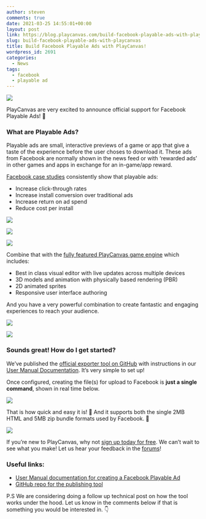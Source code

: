 ```yaml
---
author: steven
comments: true
date: 2021-03-25 14:55:01+00:00
layout: post
link: https://blog.playcanvas.com/build-facebook-playable-ads-with-playcanvas/
slug: build-facebook-playable-ads-with-playcanvas
title: Build Facebook Playable Ads with PlayCanvas!
wordpress_id: 2691
categories:
  - News
tags:
  - facebook
  - playable ad
---
```


[![](https://blog.playcanvas.com/wp-content/uploads/2021/03/FB-GIF3-10-2021_11-27-57-1.gif)](https://blog.playcanvas.com/wp-content/uploads/2021/03/FB-GIF3-10-2021_11-27-57-1.gif)

PlayCanvas are very excited to announce official support for Facebook Playable Ads! 🚀

### What are Playable Ads?

Playable ads are small, interactive previews of a game or app that give a taste of the experience before the user choses to download it. These ads from Facebook are normally shown in the news feed or with ‘rewarded ads’ in other games and apps in exchange for an in-game/app reward.

[Facebook case studies](https://www.facebook.com/business/success/categories/playable-ads) consistently show that playable ads:

- Increase click-through rates
- Increase install conversion over traditional ads
- Increase return on ad spend
- Reduce cost per install

[![](https://blog.playcanvas.com/wp-content/uploads/2021/03/image.gif)](https://blog.playcanvas.com/wp-content/uploads/2021/03/image.gif)

[![](https://blog.playcanvas.com/wp-content/uploads/2021/03/image-1.gif)](https://blog.playcanvas.com/wp-content/uploads/2021/03/image-1.gif)

[![](https://blog.playcanvas.com/wp-content/uploads/2021/03/image-2.gif)](https://blog.playcanvas.com/wp-content/uploads/2021/03/image-2.gif)

Combine that with the [fully featured PlayCanvas game engine](https://playcanvas.com/features) which includes:

- Best in class visual editor with live updates across multiple devices
- 3D models and animation with physically based rendering (PBR)
- 2D animated sprites
- Responsive user interface authoring

And you have a very powerful combination to create fantastic and engaging experiences to reach your audience.

[![](https://blog.playcanvas.com/wp-content/uploads/2021/03/Kapture-2021-03-08-at-18.33.18-1.gif)](https://blog.playcanvas.com/wp-content/uploads/2021/03/Kapture-2021-03-08-at-18.33.18-1.gif)

[![](https://blog.playcanvas.com/wp-content/uploads/2021/03/Kapture-2021-03-10-at-11.38.54-1.gif)](https://blog.playcanvas.com/wp-content/uploads/2021/03/Kapture-2021-03-10-at-11.38.54-1.gif)

### Sounds great! How do I get started?

We’ve published the [official exporter tool on GitHub](https://github.com/playcanvas/playcanvas-rest-api-tools#converting-a-project-into-a-single-html-file) with instructions in our [User Manual Documentation](https://developer.playcanvas.com/en/user-manual/publishing/playable-ads/fb-playable-ads/). It’s very simple to set up!

Once configured, creating the file(s) for upload to Facebook is **just a single command**, shown in real time below.

[![](https://blog.playcanvas.com/wp-content/uploads/2021/03/playable-ad-workflow.gif)](https://blog.playcanvas.com/wp-content/uploads/2021/03/playable-ad-workflow.gif)

That is how quick and easy it is! 💪 And it supports both the single 2MB HTML and 5MB zip bundle formats used by Facebook. 🙌

[![](https://blog.playcanvas.com/wp-content/uploads/2021/03/Screenshot-2021-03-08-at-16.25.13-1-1024x670.png)](https://blog.playcanvas.com/wp-content/uploads/2021/03/Screenshot-2021-03-08-at-16.25.13-1.png)

If you’re new to PlayCanvas, why not [sign up today for free](https://playcanvas.com/). We can’t wait to see what you make! Let us hear your feedback in the [forums](https://forum.playcanvas.com/)!

### Useful links:

- [User Manual documentation for creating a Facebook Playable Ad](https://developer.playcanvas.com/en/user-manual/publishing/playable-ads/fb-playable-ads/)
- [GitHub repo for the publishing tool](https://github.com/playcanvas/playcanvas-rest-api-tools#converting-a-project-into-a-single-html-file)

P.S We are considering doing a follow up technical post on how the tool works under the hood. Let us know in the comments below if that is something you would be interested in. 👇
